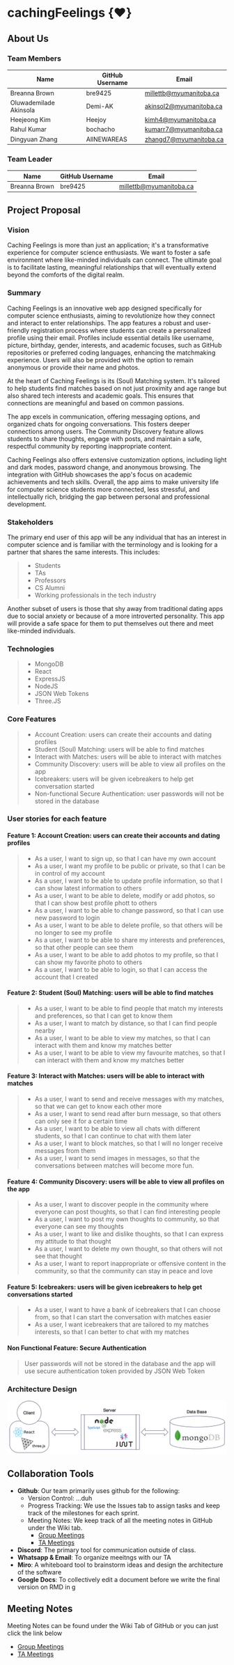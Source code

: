 # cachingFeelings {❤️}

## About Us

###  Team Members
| Name | GitHub Username | Email
| --- | --- | --- |
| Breanna Brown | bre9425 | millettb@myumanitoba.ca
| Oluwademilade Akinsola | Demi-AK | akinsol2@myumanitoba.ca
| Heejeong Kim | Heejoy | kimh4@myumanitoba.ca
| Rahul Kumar | bochacho | kumarr7@myumanitoba.ca
| Dingyuan Zhang | AllNEWAREAS | zhangd7@myumanitoba.ca

###  Team Leader
| Name | GitHub Username | Email
| --- | --- | --- |
| Breanna Brown | bre9425 | millettb@myumanitoba.ca

## Project Proposal

### Vision
Caching Feelings is more than just an application; it's a transformative experience for computer science enthusiasts. 
We want to foster a safe environment where like-minded individuals can connect. The ultimate goal is to facilitate lasting, 
meaningful relationships that will eventually extend beyond the comforts of the digital realm.

### Summary
Caching Feelings is an innovative web app designed specifically for computer science enthusiasts, aiming to revolutionize how they connect and interact to enter relationships. 
The app features a robust and user-friendly registration process where students can create a personalized profile using their email. 
Profiles include essential details like username, picture, birthday, gender, interests, and academic focuses, such as GitHub repositories or preferred coding languages, 
enhancing the matchmaking experience. Users will also be provided with the option to remain anonymous or provide their name and photos.

At the heart of Caching Feelings is its (Soul) Matching system. It's tailored to help students find matches based on not just proximity and age range but also shared tech interests and academic goals. 
This ensures that connections are meaningful and based on common passions.

The app excels in communication, offering messaging options, and organized chats for ongoing conversations. This fosters deeper connections among users. 
The Community Discovery feature allows students to share thoughts, engage with posts, and maintain a safe, respectful community by reporting inappropriate content.

Caching Feelings also offers extensive customization options, including light and dark modes, password change, and anonymous browsing. The integration with GitHub showcases the app's focus on academic achievements and tech skills. Overall, the app aims to make university life for computer science students more connected, less stressful, and intellectually rich, bridging the gap between personal and professional development.

### Stakeholders
The primary end user of this app will be any individual that has an interest in computer science and is familiar with the terminology and is looking for a partner that shares the same interests.
This includes: 
> * Students 
> * TAs
> * Professors 
> * CS Alumni
> * Working professionals in the tech industry 

Another subset of users is those that shy away from traditional dating apps due to social anxiety or because of a more introverted personality. 
This app will provide a safe space for them to put themselves out there and meet like-minded individuals. 

### Technologies
> * MongoDB
> * React
> * ExpressJS
> * NodeJS
> * JSON Web Tokens
> * Three.JS

### Core Features
> * Account Creation: users can create their accounts and dating profiles
> * Student (Soul) Matching: users will be able to find matches
> * Interact with Matches: users will be able to interact with matches
> * Community Discovery: users will be able to view all profiles on the app
> * Icebreakers: users will be given icebreakers to help get conversation started
> * Non-functional Secure Authentication: user passwords will not be stored in the database

### User stories for each feature

#### Feature 1: Account Creation: users can create their accounts and dating profiles
> - As a user, I want to sign up, so that I can have my own account
> - As a user, I want my profile to be public or private, so that I can be in control of my account
> - As a user, I want to be able to update profile information, so that I can show latest information to others
> - As a user, I want to be able to delete, modify or add photos, so that I can show best profile phott to others
> - As a user, I want to be able to change password, so that I can use new password to login
> - As a user, I want to be able to delete profile, so that others will be no longer to see my profile
> - As a user, I want to be able to share my interests and preferences, so that other people can see them
> - As a user, I want to be able to add photos to my profile, so that I can show my favorite photo to others
> - As a user, I want to be able to login, so that I can access the account that I created

#### Feature 2: Student (Soul) Matching: users will be able to find matches 
> - As a user, I want to be able to find people that match my interests and preferences, so that I can get to know them
> - As a user, I want to match by distance, so that I can find people nearby
> - As a user, I want to be able to view my matches, so that I can interact with them and know my matches better
> - As a user, I want to be able to view my favourite matches, so that I can interact with them and know my matches better

#### Feature 3: Interact with Matches: users will be able to interact with matches 
> - As a user, I want to send and receive messages with my matches, so that we can get to know each other more
> - As a user, I want to send read after burn message, so that others can only see it for a certain time 
> - As a user, I want to be able to view all chats with different students, so that I can continue to chat with them later
> - As a user, I want to block matches, so that I will no longer receive messages from them
> - As a user, I want to send images in messages, so that the conversations between matches will become more fun.

#### Feature 4: Community Discovery: users will be able to view all profiles on the app 
> - As a user, I want to discover people in the community where everyone can post thoughts, so that I can find interesting people
> - As a user, I want to post my own thoughts to community, so that everyone can see my thoughts
> - As a user, I want to like and dislike thoughts, so that I can express my attitude to that thought
> - As a user, I want to delete my own thought, so that others will not see that thought
> - As a user, I want to report inappropriate or offensive content in the community, so that the community can stay in peace and love

#### Feature 5: Icebreakers: users will be given icebreakers to help get conversations started 
> - As a user, I want to have a bank of icebreakers that I can choose from, so that I can start the conversation with matches easier
> - As a user, I want icebreakers that are tailored to my matches interests, so that I can better to chat with my matches

#### Non Functional Feature: Secure Authentication
> User passwords will not be stored in the database and the app will use secure authentication token provided by JSON Web Token

### Architecture Design
![img](Documents/Architecture.png)

## Collaboration Tools

- **Github**: Our team primarily uses github for the following:
    - Version Control: ...duh
    - Progress Tracking: We use the Issues tab to assign tasks and keep track of the milestones for each sprint.
    - Meeting Notes: We keep track of all the meeting notes in GitHub under the Wiki tab.
        - [Group Meetings](https://github.com/bre9425/COMP4350/wiki/Group-Meetings) 
        - [TA Meetings](https://github.com/bre9425/COMP4350/wiki/TA-Meetings)
- **Discord**: The primary tool for communication outside of class.
- **Whatsapp & Email**: To organize meeitngs with our TA
- **Miro**: A whiteboard tool to brainstorm ideas and design the architecture of the software
- **Google Docs**: To collectively edit a document before we write the final version on RMD in g

## Meeting Notes

Meeting Notes can be found under the Wiki Tab of GitHub or you can just click the link below
- [Group Meetings](https://github.com/bre9425/COMP4350/wiki/Group-Meetings) 
- [TA Meetings](https://github.com/bre9425/COMP4350/wiki/TA-Meetings)
